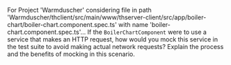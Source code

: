 For Project 'Warmduscher' considering file in path 'Warmduscher/thclient/src/main/www/thserver-client/src/app/boiler-chart/boiler-chart.component.spec.ts' with name 'boiler-chart.component.spec.ts'... 
If the `BoilerChartComponent` were to use a service that makes an HTTP request, how would you mock this service in the test suite to avoid making actual network requests? Explain the process and the benefits of mocking in this scenario.